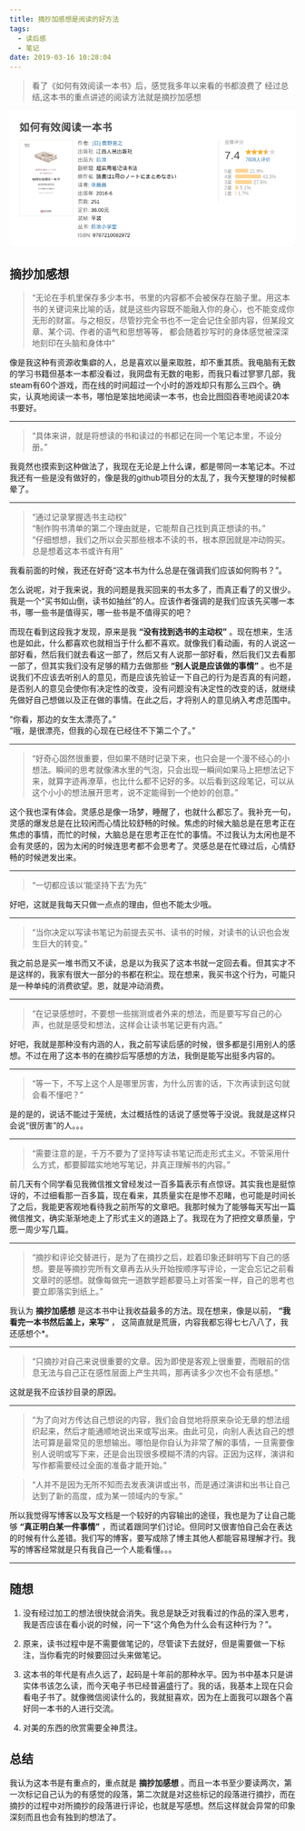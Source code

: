 ```yaml
---
title: 摘抄加感想是阅读的好方法
tags:
  - 读后感
  - 笔记
date: 2019-03-16 10:28:04
---
```



> 看了《如何有效阅读一本书》后，感觉我多年以来看的书都浪费了
> 经过总结,这本书的重点讲述的阅读方法就是摘抄加感想

![](/images/Screenshot_20190315_214135.png)

<!-- more -->

摘抄加感想
---

> “无论在手机里保存多少本书，书里的内容都不会被保存在脑子里。用这本书的关键词来比喻的话，就是这些内容既不能融入你的身心，也不能变成你无形的财富。与之相反，尽管抄完全书也不一定会记住全部内容，但某段文章、某个词、作者的语气和思想等等， 都会随着抄写时的身体感觉被深深地刻印在头脑和身体中”

像是我这种有资源收集癖的人，总是喜欢以量来取胜，却不重其质。我电脑有无数的学习书籍但基本一本都没看过，我网盘有无数的电影，而我只看过寥寥几部，我steam有60个游戏，而在线的时间超过一个小时的游戏却只有那么三四个。确实，认真地阅读一本书，哪怕是笨拙地阅读一本书，也会比囫囵吞枣地阅读20本书要好。

---

> “具体来讲，就是将想读的书和读过的书都记在同一个笔记本里，不设分册。”

我竟然也摸索到这种做法了，我现在无论是上什么课，都是带同一本笔记本。不过我还有一些是没有做好的，像是我的github项目分的太乱了，我今天整理的时候都晕了。

---

> “通过记录掌握选书主动权”  
> “制作购书清单的第二个理由就是，它能帮自己找到真正想读的书。”  
> “仔细想想，我们之所以会买那些根本不读的书，根本原因就是冲动购买。总是想着这本书或许有用”

我看前面的时候，我还在好奇“这本书为什么总是在强调我们应该如何购书？”。

怎么说呢，对于我来说，我的问题是我买回来的书太多了，而真正看了的又很少。我是一个“买书如山倒，读书如抽丝”的人。应该作者强调的是我们应该先买哪一本书，哪一些书是值得买，哪一些书是不值得买的吧？

而现在看到这段我才发现，原来是我 **“没有找到选书的主动权”** 。现在想来，生活也是如此，什么都喜欢也就相当于什么都不喜欢。就像我们看动画，有的人说这一部好看，然后我们就去看这一部了，然后又有人说那一部好看，然后我们又去看那一部了，但其实我们没有足够的精力去做那些 **“别人说是应该做的事情”** 。也不是说我们不应该去听别人的意见，而是应该先验证一下自己的行为是否真的有问题，是否别人的意见会使你有决定性的改变，没有问题没有决定性的改变的话，就继续先做好自己想做以及正在做的事情。在此之后，才将别人的意见纳入考虑范围中。

“你看，那边的女生太漂亮了。”  
“哦，是很漂亮，但我的心现在已经住不下第二个了。”  

---

> “好奇心固然很重要，但如果不随时记录下来，也只会是一个漫不经心的小想法。瞬间的思考就像沸水里的气泡，只会出现一瞬间如果马上把想法记下来，就算字迹再潦草，也比什么都不记好的多。以后看到这段笔记，可以从这个小小的想法展开思考，说不定能得到一个绝妙的创意。”

这个我也深有体会。灵感总是像一场梦，睡醒了，也就什么都忘了。我补充一句，灵感的爆发总是在比较闲而心情比较舒畅的时候。焦虑的时候大脑总是在思考正在焦虑的事情，而忙的时候，大脑总是在思考正在忙的事情。不过我认为太闲也是不会有灵感的，因为太闲的时候连思考都不会思考了。灵感总是在忙碌过后，心情舒畅的时候迸发出来。

---

> “一切都应该以‘能坚持下去’为先”

好吧，这就是我每天只做一点点的理由，但也不能太少哦。

---

> “当你决定以写读书笔记为前提去买书、读书的时候，对读书的认识也会发生巨大的转变。”

我之前总是买一堆书而又不读，总是以为我买了这本书就一定回去看。但其实才不是这样的，我家有很大一部分的书都在积尘。现在想来，我买书这个行为，可能只是一种单纯的消费欲望。恩，就是冲动消费。

---

> “在记录感想时，不要想一些揣测或者外来的想法，而是要写写自己的心声，也就是感受和想法，这样会让读书笔记更有内涵。”

好吧，我就是那种没有内涵的人，我之前写读后感的时候，很多都是引用别人的感想。不过在用了这本书的在摘抄后写感想的方法，我倒是能写出挺多内容的。

---

> “等一下，不写上这个人是哪里厉害，为什么厉害的话，下次再读到这句就会看不懂吧？”

是的是的，说话不能过于笼统，太过概括性的话说了感觉等于没说。我就是这样只会说“很厉害”的人。。。

---

> “需要注意的是，千万不要为了坚持写读书笔记而走形式主义。不管采用什么方式，都要脚踏实地地写笔记，并真正理解书的内容。”

前几天有个同学看见我微信推文曾经发过一百多篇表示有点惊讶。其实我也是挺惊讶的，不过细看那一百多篇，现在看来，其质量实在是惨不忍睹，也可能是时间长了之后，我能更客观地看待我之前所写的文章吧。我那时候为了能够每天写出一篇微信推文，确实渐渐地走上了形式主义的道路上了。我现在为了把控文章质量，宁愿一周少写几篇。

---

> “摘抄和评论交替进行，是为了在摘抄之后，趁着印象还鲜明写下自己的感想。要是等摘抄完所有文章再去从头开始按顺序写评论，一定会忘记之前看文章时的感想。就像每做完一道数学题都要马上对答案一样，自己的思考也要立即落实到纸上。”

我认为 **摘抄加感想** 是这本书中让我收益最多的方法。现在想来，像是以前， **“我看完一本书然后盖上，来写”** ， 这简直就是荒唐，内容我都忘得七七八八了，我还感想个*。

---

> “只摘抄对自己来说很重要的文章。因为即使是客观上很重要，而眼前的信息无法与自己正在感性层面上产生共鸣，那再读多少次也不会有感想。”

这就是我不应该抄目录的原因。

---

> “为了向对方传达自己想说的内容，我们会自觉地将原来杂论无章的想法组织起来，然后才能通顺地说出来或写出来。由此可见，向别人表达自己的想法可算是最常见的思想输出。哪怕是你自认为非常了解的事情，一旦需要像别人说明或写下来，还是会出现很多模糊不清的内容。正因为这样，演讲和写作都需要经过全面的准备才能开始。”

> “人并不是因为无所不知而去发表演讲或出书，而是通过演讲和出书让自己达到了新的高度，成为某一领域内的专家。”

所以我觉得写博客以及写文档是一个较好的内容输出的途径，我也是为了让自己能够 **“真正明白某一件事情”** ，而试着跟同学们讨论。但同时又很害怕自己会在表达的时候有什么差错。我们写的博客，要写成除了博主其他人都能容易理解才行。我写的博客经常就是只有我自己一个人能看懂。。。

---

随想
---

1. 没有经过加工的想法很快就会消失。我总是缺乏对我看过的作品的深入思考，我是否应该在看小说的时候，问一下“这个角色为什么会有这种行为？”。

3. 原来，读书过程中是不需要做笔记的，尽管读下去就好，但是需要做一下标注，当你看完的时候要回过头来做笔记。

4. 这本书的年代是有点久远了，起码是十年前的那种水平。因为书中基本只是讲实体书该怎么读，而今天电子书已经普遍盛行了。我的话，我基本上现在只会看电子书了。就像微信阅读什么的，我就挺喜欢，因为在上面我可以跟各个喜好同一本书的人进行交流。

1. 对美的东西的欣赏需要全神贯注。

总结
--------

我认为这本书是有重点的，重点就是 **摘抄加感想** 。而且一本书至少要读两次，第一次标记自己认为的有感觉的段落，第二次就是对这些标记的段落进行摘抄，而在摘抄的过程中对所摘抄的段落进行评论，也就是写感想。然后这样就会异常的印象深刻而且也会有独到的想法了。
